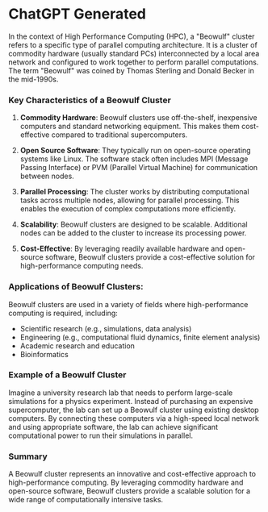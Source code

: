 # ChatGPT Generated
In the context of High Performance Computing (HPC), a "Beowulf" cluster refers to a specific type of parallel computing architecture. It is a cluster of commodity hardware (usually standard PCs) interconnected by a local area network and configured to work together to perform parallel computations. The term "Beowulf" was coined by Thomas Sterling and Donald Becker in the mid-1990s.

### Key Characteristics of a Beowulf Cluster

1. **Commodity Hardware**: Beowulf clusters use off-the-shelf, inexpensive computers and standard networking equipment. This makes them cost-effective compared to traditional supercomputers.
    
2. **Open Source Software**: They typically run on open-source operating systems like Linux. The software stack often includes MPI (Message Passing Interface) or PVM (Parallel Virtual Machine) for communication between nodes.
    
3. **Parallel Processing**: The cluster works by distributing computational tasks across multiple nodes, allowing for parallel processing. This enables the execution of complex computations more efficiently.
    
4. **Scalability**: Beowulf clusters are designed to be scalable. Additional nodes can be added to the cluster to increase its processing power.
    
5. **Cost-Effective**: By leveraging readily available hardware and open-source software, Beowulf clusters provide a cost-effective solution for high-performance computing needs.
    

### Applications of Beowulf Clusters:

Beowulf clusters are used in a variety of fields where high-performance computing is required, including:

- Scientific research (e.g., simulations, data analysis)
- Engineering (e.g., computational fluid dynamics, finite element analysis)
- Academic research and education
- Bioinformatics

### Example of a Beowulf Cluster

Imagine a university research lab that needs to perform large-scale simulations for a physics experiment. Instead of purchasing an expensive supercomputer, the lab can set up a Beowulf cluster using existing desktop computers. By connecting these computers via a high-speed local network and using appropriate software, the lab can achieve significant computational power to run their simulations in parallel.

### Summary

A Beowulf cluster represents an innovative and cost-effective approach to high-performance computing. By leveraging commodity hardware and open-source software, Beowulf clusters provide a scalable solution for a wide range of computationally intensive tasks.